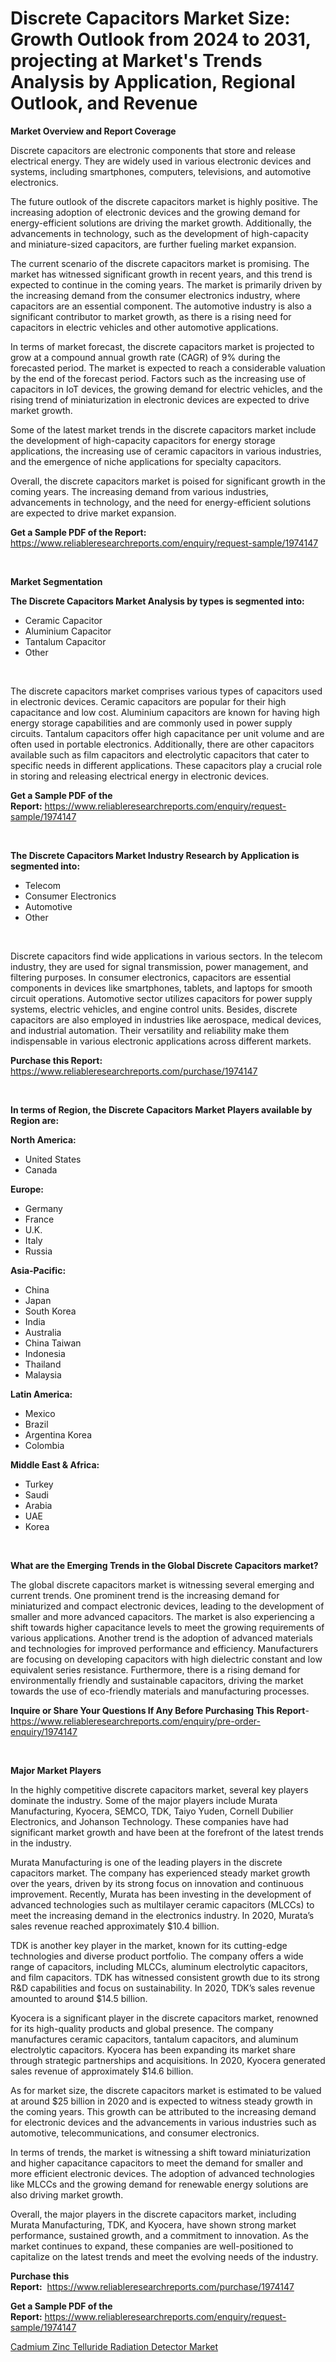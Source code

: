 <p><h1>Discrete Capacitors Market Size: Growth Outlook from 2024 to 2031, projecting at Market's Trends Analysis by Application, Regional Outlook, and Revenue</h1></p><p><strong>Market Overview and Report Coverage</strong></p>
<p><p>Discrete capacitors are electronic components that store and release electrical energy. They are widely used in various electronic devices and systems, including smartphones, computers, televisions, and automotive electronics.</p><p>The future outlook of the discrete capacitors market is highly positive. The increasing adoption of electronic devices and the growing demand for energy-efficient solutions are driving the market growth. Additionally, the advancements in technology, such as the development of high-capacity and miniature-sized capacitors, are further fueling market expansion.</p><p>The current scenario of the discrete capacitors market is promising. The market has witnessed significant growth in recent years, and this trend is expected to continue in the coming years. The market is primarily driven by the increasing demand from the consumer electronics industry, where capacitors are an essential component. The automotive industry is also a significant contributor to market growth, as there is a rising need for capacitors in electric vehicles and other automotive applications.</p><p>In terms of market forecast, the discrete capacitors market is projected to grow at a compound annual growth rate (CAGR) of 9% during the forecasted period. The market is expected to reach a considerable valuation by the end of the forecast period. Factors such as the increasing use of capacitors in IoT devices, the growing demand for electric vehicles, and the rising trend of miniaturization in electronic devices are expected to drive market growth.</p><p>Some of the latest market trends in the discrete capacitors market include the development of high-capacity capacitors for energy storage applications, the increasing use of ceramic capacitors in various industries, and the emergence of niche applications for specialty capacitors.</p><p>Overall, the discrete capacitors market is poised for significant growth in the coming years. The increasing demand from various industries, advancements in technology, and the need for energy-efficient solutions are expected to drive market expansion.</p></p>
<p><strong>Get a Sample PDF of the Report:</strong> <a href="https://www.reliableresearchreports.com/enquiry/request-sample/1974147">https://www.reliableresearchreports.com/enquiry/request-sample/1974147</a></p>
<p>&nbsp;</p>
<p><strong>Market Segmentation</strong></p>
<p><strong>The Discrete Capacitors Market Analysis by types is segmented into:</strong></p>
<p><ul><li>Ceramic Capacitor</li><li>Aluminium Capacitor</li><li>Tantalum Capacitor</li><li>Other</li></ul></p>
<p>&nbsp;</p>
<p><p>The discrete capacitors market comprises various types of capacitors used in electronic devices. Ceramic capacitors are popular for their high capacitance and low cost. Aluminium capacitors are known for having high energy storage capabilities and are commonly used in power supply circuits. Tantalum capacitors offer high capacitance per unit volume and are often used in portable electronics. Additionally, there are other capacitors available such as film capacitors and electrolytic capacitors that cater to specific needs in different applications. These capacitors play a crucial role in storing and releasing electrical energy in electronic devices.</p></p>
<p><strong>Get a Sample PDF of the Report:</strong>&nbsp;<a href="https://www.reliableresearchreports.com/enquiry/request-sample/1974147">https://www.reliableresearchreports.com/enquiry/request-sample/1974147</a></p>
<p>&nbsp;</p>
<p><strong>The Discrete Capacitors Market Industry Research by Application is segmented into:</strong></p>
<p><ul><li>Telecom</li><li>Consumer Electronics</li><li>Automotive</li><li>Other</li></ul></p>
<p>&nbsp;</p>
<p><p>Discrete capacitors find wide applications in various sectors. In the telecom industry, they are used for signal transmission, power management, and filtering purposes. In consumer electronics, capacitors are essential components in devices like smartphones, tablets, and laptops for smooth circuit operations. Automotive sector utilizes capacitors for power supply systems, electric vehicles, and engine control units. Besides, discrete capacitors are also employed in industries like aerospace, medical devices, and industrial automation. Their versatility and reliability make them indispensable in various electronic applications across different markets.</p></p>
<p><strong>Purchase this Report:</strong>&nbsp; <a href="https://www.reliableresearchreports.com/purchase/1974147">https://www.reliableresearchreports.com/purchase/1974147</a></p>
<p>&nbsp;</p>
<p><strong>In terms of Region, the Discrete Capacitors Market Players available by Region are:</strong></p>
<p>
    <p> <strong> North America: </strong>
        <ul>
            <li>United States</li>
            <li>Canada</li>
        </ul>
        </p> 
    <p> <strong> Europe: </strong>
        <ul>
            <li>Germany</li>
            <li>France</li>
            <li>U.K.</li>
            <li>Italy</li>
            <li>Russia</li>
        </ul>
        </p> 
    <p> <strong> Asia-Pacific: </strong>
        <ul>
            <li>China</li>
            <li>Japan</li>
            <li>South Korea</li>
            <li>India</li>
            <li>Australia</li>
            <li>China Taiwan</li>
            <li>Indonesia</li>
            <li>Thailand</li>
            <li>Malaysia</li>
        </ul>
        </p> 
    <p> <strong> Latin America: </strong>
        <ul>
            <li>Mexico</li>
            <li>Brazil</li>
            <li>Argentina Korea</li>
            <li>Colombia</li>
        </ul>
        </p> 
    <p> <strong> Middle East & Africa: </strong>
        <ul>
            <li>Turkey</li>
            <li>Saudi</li>
            <li>Arabia</li>
            <li>UAE</li>
            <li>Korea</li>
        </ul>
    </p>
    </p>
<p>&nbsp;</p>
<p><strong>What are the Emerging Trends in the Global Discrete Capacitors market?</strong></p>
<p><p>The global discrete capacitors market is witnessing several emerging and current trends. One prominent trend is the increasing demand for miniaturized and compact electronic devices, leading to the development of smaller and more advanced capacitors. The market is also experiencing a shift towards higher capacitance levels to meet the growing requirements of various applications. Another trend is the adoption of advanced materials and technologies for improved performance and efficiency. Manufacturers are focusing on developing capacitors with high dielectric constant and low equivalent series resistance. Furthermore, there is a rising demand for environmentally friendly and sustainable capacitors, driving the market towards the use of eco-friendly materials and manufacturing processes.</p></p>
<p><strong>Inquire or Share Your Questions If Any Before Purchasing This Report</strong>- <a href="https://www.reliableresearchreports.com/enquiry/pre-order-enquiry/1974147">https://www.reliableresearchreports.com/enquiry/pre-order-enquiry/1974147</a></p>
<p>&nbsp;</p>
<p><strong>Major Market Players</strong></p>
<p><p>In the highly competitive discrete capacitors market, several key players dominate the industry. Some of the major players include Murata Manufacturing, Kyocera, SEMCO, TDK, Taiyo Yuden, Cornell Dubilier Electronics, and Johanson Technology. These companies have had significant market growth and have been at the forefront of the latest trends in the industry.</p><p>Murata Manufacturing is one of the leading players in the discrete capacitors market. The company has experienced steady market growth over the years, driven by its strong focus on innovation and continuous improvement. Recently, Murata has been investing in the development of advanced technologies such as multilayer ceramic capacitors (MLCCs) to meet the increasing demand in the electronics industry. In 2020, Murata’s sales revenue reached approximately $10.4 billion.</p><p>TDK is another key player in the market, known for its cutting-edge technologies and diverse product portfolio. The company offers a wide range of capacitors, including MLCCs, aluminum electrolytic capacitors, and film capacitors. TDK has witnessed consistent growth due to its strong R&D capabilities and focus on sustainability. In 2020, TDK’s sales revenue amounted to around $14.5 billion.</p><p>Kyocera is a significant player in the discrete capacitors market, renowned for its high-quality products and global presence. The company manufactures ceramic capacitors, tantalum capacitors, and aluminum electrolytic capacitors. Kyocera has been expanding its market share through strategic partnerships and acquisitions. In 2020, Kyocera generated sales revenue of approximately $14.6 billion.</p><p>As for market size, the discrete capacitors market is estimated to be valued at around $25 billion in 2020 and is expected to witness steady growth in the coming years. This growth can be attributed to the increasing demand for electronic devices and the advancements in various industries such as automotive, telecommunications, and consumer electronics.</p><p>In terms of trends, the market is witnessing a shift toward miniaturization and higher capacitance capacitors to meet the demand for smaller and more efficient electronic devices. The adoption of advanced technologies like MLCCs and the growing demand for renewable energy solutions are also driving market growth.</p><p>Overall, the major players in the discrete capacitors market, including Murata Manufacturing, TDK, and Kyocera, have shown strong market performance, sustained growth, and a commitment to innovation. As the market continues to expand, these companies are well-positioned to capitalize on the latest trends and meet the evolving needs of the industry.</p></p>
<p><strong>Purchase this Report:</strong>&nbsp;&nbsp;<a href="https://www.reliableresearchreports.com/purchase/1974147">https://www.reliableresearchreports.com/purchase/1974147</a></p>
<p></p>
<p><strong>Get a Sample PDF of the Report:</strong>&nbsp;<a href="https://www.reliableresearchreports.com/enquiry/request-sample/1974147">https://www.reliableresearchreports.com/enquiry/request-sample/1974147</a></p>
<p><p><a href="https://github.com/johnbach50/Market-Research-Report-List-1/blob/main/cadmium-zinc-telluride-radiation-detector-market.md">Cadmium Zinc Telluride Radiation Detector Market</a></p></p>